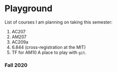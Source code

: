 # Playground
List of courses I am planning on taking this semester:
1. AC207
2. AM207
3. AC209a
4. 6.844 (cross-registration at the MIT)
5. TF for AM10
A place to play with `git`.

### Fall 2020
